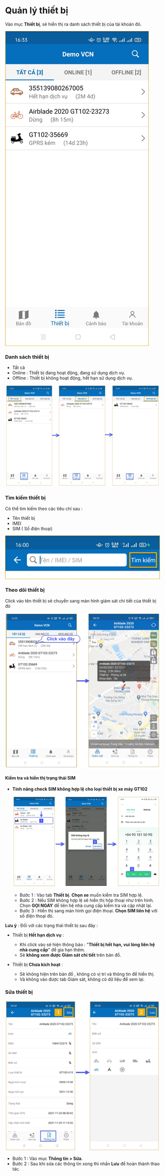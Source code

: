 # Quản lý thiết bị

Vào mục **Thiết bị**, sẽ hiển thị ra danh sách thiết bị của tài khoản đó.

<span class="icon-left4">![Interface Web](/docs/assets/images/web-interface/app-vcn/device.jpg) 

### Danh sách thiết bị 
- Tất cả
- Online : Thiết bị đang hoạt động, đang sử dụng dịch vụ.
- Offline : Thiết bị không hoạt động, hết hạn sử dụng dịch vụ.


<span style="display:block;text-align:center">![Interface Web](/docs/assets/images/web-interface/app-vcn/list-device.jpg) 

### Tìm kiếm thiết bị

Có thể tìm kiếm theo các tiêu chí sau :
- Tên thiết bị
- IMEI
- SIM ( Số điện thoại)

<span class="icon-left8">![Interface Web](/docs/assets/images/web-interface/app-vcn/device-3.jpg)

### Theo dõi thiết bị

 Click vào tên thiết bị sẽ chuyển sang màn hình giám sát chi tiết của thiết bị đó

<span class="icon-left5">![Interface Web](/docs/assets/images/web-interface/app-vcn/detail.jpg)

#### Kiểm tra và hiển thị trạng thái SIM

* **Tính năng check SIM không  hợp lệ cho loại thiết bị xe máy GT102**

  <span style="display:block;text-align:center">![Interface Web](/docs/assets/images/web-interface/app-vcn/sim-invailed.jpg)

  - Bước 1 : Vào tab **Thiết bị**. **Chọn xe** muốn kiểm tra SIM hợp lệ.
  - Bước 2 : Nếu SIM không hợp lệ sẽ hiển thị hộp thoại như trên hình. Chọn **GỌI NGAY** để liên hệ nhà cung cấp kiểm tra và cập nhật lại.
  - Bước 3 : Hiển thị sang màn hình gọi điện thoại. **Chọn SIM liên hệ** với số điện thoại đó.

**Lưu ý** : 
Đối với các trạng thái thiết bị sau đây :
- Thiết bị **Hết hạn dịch vụ** :
  - Khi click vào sẽ hiện thông báo  : "**Thiết bị hết hạn, vui lòng liên hệ nhà cung cấp**" để gia hạn thêm.
  - Sẽ **không xem được Giám sát chi tiết** trên bản đồ.

- Thiết bị **Chưa kích hoạt** :
  - Sẽ không hiện trên bản đồ ,  không có vị trí và thông tin để hiển thị.
  - Và không vào được tab Giám sát, không có dữ liệu để xem lại.

<div id = "edit-device">
</div>

### Sửa thiết bị

<span class="icon-left5">![Interface Web](/docs/assets/images/web-interface/app-vcn/edit-device-1.jpg)

- Bước 1 : Vào mục **Thông tin > Sửa**.
- Bước 2 : Sau khi sửa các thông tin xong thì nhấn **Lưu** để hoàn thành thao tác.



